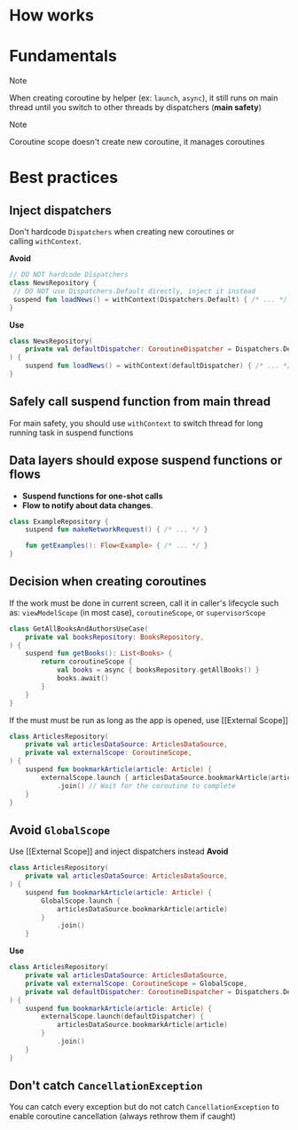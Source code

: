 # How works
# Fundamentals

>[!NOTE] 
>When creating coroutine by helper (ex: `launch`, `async`), it still runs on main thread until you switch to other threads by dispatchers (**main safety**)

>[!NOTE]
>Coroutine scope doesn't create new coroutine, it manages coroutines

# Best practices
## Inject dispatchers
Don't hardcode `Dispatchers` when creating new coroutines or calling `withContext`.

**Avoid**
``` kotlin
// DO NOT hardcode Dispatchers
class NewsRepository {
 // DO NOT use Dispatchers.Default directly, inject it instead
 suspend fun loadNews() = withContext(Dispatchers.Default) { /* ... */ }
}
```

**Use**
``` kotlin
class NewsRepository(
    private val defaultDispatcher: CoroutineDispatcher = Dispatchers.Default
) {
    suspend fun loadNews() = withContext(defaultDispatcher) { /* ... */ }
}
```

## Safely call suspend function from main thread
For main safety, you should use `withContext` to switch thread for long running task in suspend functions

## Data layers should expose suspend functions or flows
- **Suspend functions for one-shot calls**
- **Flow to notify about data changes**.
``` kotlin
class ExampleRepository {
	suspend fun makeNetworkRequest() { /* ... */ }

	fun getExamples(): Flow<Example> { /* ... */ }
}
```

## Decision when creating coroutines
If the work must be done in current screen, call it in caller's lifecycle such as: `viewModelScope` (in most case), `coroutineScope`, or `supervisorScope`
``` kotlin
class GetAllBooksAndAuthorsUseCase(
    private val booksRepository: BooksRepository,
) {
    suspend fun getBooks(): List<Books> {
        return coroutineScope {
            val books = async { booksRepository.getAllBooks() }
            books.await()
        }
    }
}
```

If the must must be run as long as the app is opened, use [[External Scope]]
``` kotlin
class ArticlesRepository(
    private val articlesDataSource: ArticlesDataSource,
    private val externalScope: CoroutineScope,
) {
    suspend fun bookmarkArticle(article: Article) {
        externalScope.launch { articlesDataSource.bookmarkArticle(article) }
            .join() // Wait for the coroutine to complete
    }
}
```

## Avoid `GlobalScope`
Use [[External Scope]] and inject dispatchers instead
**Avoid**
``` kotlin
class ArticlesRepository(
    private val articlesDataSource: ArticlesDataSource,
) {
    suspend fun bookmarkArticle(article: Article) {
        GlobalScope.launch {
            articlesDataSource.bookmarkArticle(article)
        }
            .join()
    }
```

**Use**
``` kotlin
class ArticlesRepository(
    private val articlesDataSource: ArticlesDataSource,
    private val externalScope: CoroutineScope = GlobalScope,
    private val defaultDispatcher: CoroutineDispatcher = Dispatchers.Default
) {
    suspend fun bookmarkArticle(article: Article) {
        externalScope.launch(defaultDispatcher) {
            articlesDataSource.bookmarkArticle(article)
        }
            .join()
    }
}
```

## Don't catch `CancellationException`
You can catch every exception but do not catch `CancellationException` to enable coroutine cancellation (always rethrow them if caught)